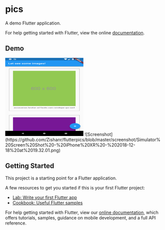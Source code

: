 # pics

A demo Flutter application.

For help getting started with Flutter, view the online
[documentation](https://flutter.io/).

## Demo
<img src="https://github.com/Zishanr/flutterpics/blob/master/screenshot/Screenshot_1545141718.png" width="250" height="250">
![Screenshot](https://github.com/Zishanr/flutterpics/blob/master/screenshot/Simulator%20Screen%20Shot%20-%20iPhone%20XR%20-%202018-12-18%20at%2019.32.01.png)

## Getting Started

This project is a starting point for a Flutter application.

A few resources to get you started if this is your first Flutter project:

- [Lab: Write your first Flutter app](https://flutter.io/docs/get-started/codelab)
- [Cookbook: Useful Flutter samples](https://flutter.io/docs/cookbook)

For help getting started with Flutter, view our 
[online documentation](https://flutter.io/docs), which offers tutorials, 
samples, guidance on mobile development, and a full API reference.
